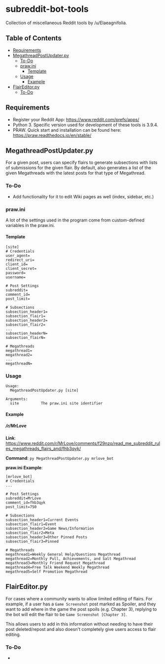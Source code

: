 # subreddit-bot-tools
Collection of miscellaneous Reddit tools by /u/Elaeagnifolia.

## Table of Contents
* [Requirements](#requirements)
* [MegathreadPostUpdater.py](#megathreadpostupdaterpy)
    * [To-Do](#to-do)
    * [praw.ini](#prawini)
        * [Template](#template)
    * [Usage](#usage)
        * [Example](#example)
* [FlairEditor.py](#flaireditorpy)
    * [To-Do](#to-do-1)

## Requirements

* Register your Reddit App: https://www.reddit.com/prefs/apps/
* Python 3. Specific version used for development of these tools is 3.9.4.
* PRAW. Quick start and installation can be found here: https://praw.readthedocs.io/en/stable/

## MegathreadPostUpdater.py
For a given post, users can specify flairs to generate subsections with lists of submissions for the given flair. By default, also generates a list of the given Megathreads with the latest posts for that type of Megathread.

### To-Do
* Add functionality for it to edit Wiki pages as well (index, sidebar, etc.)

### praw.ini
A lot of the settings used in the program come from custom-defined variables in the praw.ini.

#### Template
```
[site]
# Credentials
user_agent=
redirect_uri=
client_id=
client_secret=
password=
username=

# Post Settings
subreddit=
comment_id=
post_limit=

# Subsections
subsection_header1=
subsection_flair1=
subsection_header2=
subsection_flair2=
...
subsection_headerN=
subsection_flairN=

# Megathreads
megathread1=
megathread2=
...
megathreadN=
```

### Usage
```
Usage:
  MegathreadPostUpdater.py [site]

Arguments:
  site          The praw.ini site identifier
```

#### Example

##### /r/MrLove

**Link**: https://www.reddit.com/r/MrLove/comments/f29nzo/read_me_subreddit_rules_megathreads_flairs_and/fhb3qyk/

**Command**: `py MegathreadPostUpdater.py mrlove_bot`

**praw.ini Example**:
```
[mrlove_bot]
# Credentials
...

# Post Settings
subreddit=MrLove
comment_id=fhb3qyk
post_limit=750

# Subsections
subsection_header1=Current Events
subsection_flair1=Event
subsection_header2=Game News/Information
subsection_flair2=Meta
subsection_header3=Other Pinned Posts
subsection_flair3=Pinned

# Megathreads
megathread1=Weekly General Help/Questions Megathread
megathread2=Monthly Pull, Achievements, and Salt Megathread
megathread3=Monthly Friend Request Megathread
megathread4=Free Talk Weekend Weekly Megathread
megathread5=Self Promotion Megathread
```

## FlairEditor.py
For cases where a community wants to allow limited editing of flairs. For example, if a user has a `Game Screenshot` post marked as Spoiler, and they want to add where in the game the post spoils (e.g. Chapter 3), replying to the bot will edit the flair to be `Game Screenshot [Chapter 3]`.

This allows users to add in this information without needing to have their post deleted/repost and also doesn't completely give users access to flair editing.

### To-Do
* 
